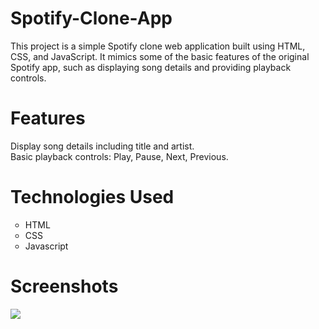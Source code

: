 # Spotify-Clone-App
This project is a simple Spotify clone web application built using HTML, CSS, and JavaScript. It mimics some of the basic features of the original Spotify app, such as displaying song details and providing playback controls.

# Features
Display song details including title and artist.
<br>
Basic playback controls: Play, Pause, Next, Previous.

# Technologies Used
<ul type='circle'>
<li>HTML</li>
<li>CSS</li>
<li>Javascript</li>
</ul>

# Screenshots
<img src="C:\Users\athar\Pictures\Screenshots\Screenshot (22).png">





